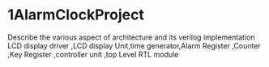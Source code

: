 # 1AlarmClockProject
Describe the various aspect of architecture and its verilog implementation LCD display driver ,LCD display Unit,time generator,Alarm Register ,Counter ,Key Register ,controller unit ,top Level RTL module
